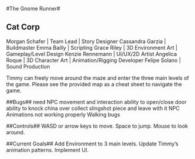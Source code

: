 #The Gnome Runner#

## Cat Corp ##
Morgan Schafer	| Team Lead | Story Designer
Cassandra Garzia	| Buildmaster
Emma Bailly		| Scripting
Grace Riley		| 3D Environment Art | Gameplay/Level Design
Kenzie Rennemann	| UI/UX/2D Artist
Angelica Roque	| 3D Character Art | Animation/Rigging Developer
Felipe Solano		| Sound Production

Timmy can freely move around the maze and enter the three main levels of the game.  Please see the provided map as a cheat sheet to navigate the game.

##Bugs##
need NPC movement and interaction
ability to open/close door
ability to knock china over
collect slingshot piece and leave with it
NPC Animations not working properly
Walking bugs

##Controls##
WASD or arrow keys to move.
Space to jump.
Mouse to look around.

##Current Goals##
Add Environment to 3 main levels.
Update Timmy’s animation patterns.
Implement UI.
